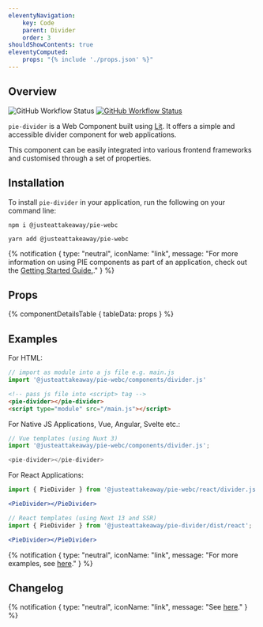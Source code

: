 ```yaml
---
eleventyNavigation:
    key: Code
    parent: Divider
    order: 3
shouldShowContents: true
eleventyComputed:
    props: "{% include './props.json' %}"
---
```


## Overview

<p>
  <a href="https://www.npmjs.com/@justeattakeaway/pie-divider" style="text-decoration: none">
    <img alt="GitHub Workflow Status" src="https://img.shields.io/npm/v/@justeattakeaway/pie-divider.svg?label=pie-divider">
  </a>

  <a href="https://www.npmjs.com/package/@justeattakeaway/pie-webc">
    <img alt="GitHub Workflow Status" src="https://img.shields.io/npm/v/@justeattakeaway/pie-webc.svg?label=pie-webc">
  </a>
</p>

`pie-divider` is a Web Component built using [Lit](https://lit.dev/). It offers a simple and accessible divider component for web applications.

This component can be easily integrated into various frontend frameworks and customised through a set of properties.

## Installation

To install `pie-divider` in your application, run the following on your command line:

```shell
npm i @justeattakeaway/pie-webc
```

```shell
yarn add @justeattakeaway/pie-webc
```

{% notification {
  type: "neutral",
  iconName: "link",
  message: "For more information on using PIE components as part of an application, check out the [Getting Started Guide.](https://github.com/justeattakeaway/pie/wiki/Getting-started-with-PIE-Web-Components)."
} %}

## Props

{% componentDetailsTable {
  tableData: props
} %}

## Examples

For HTML:

```js
// import as module into a js file e.g. main.js
import '@justeattakeaway/pie-webc/components/divider.js'
```

```html
<!-- pass js file into <script> tag -->
<pie-divider></pie-divider>
<script type="module" src="/main.js"></script>
```

For Native JS Applications, Vue, Angular, Svelte etc.:

```js
// Vue templates (using Nuxt 3)
import '@justeattakeaway/pie-webc/components/divider.js';

<pie-divider></pie-divider>
```

For React Applications:

```jsx
import { PieDivider } from '@justeattakeaway/pie-webc/react/divider.js';

<PieDivider></PieDivider>
```

```jsx
// React templates (using Next 13 and SSR)
import { PieDivider } from '@justeattakeaway/pie-divider/dist/react';

<PieDivider></PieDivider>
```

{% notification {
  type: "neutral",
  iconName: "link",
  message: "For more examples, see [here](https://github.com/justeattakeaway/pie-aperture/tree/main)."
} %}


## Changelog

{% notification {
  type: "neutral",
  iconName: "link",
  message: "See [here](https://github.com/justeattakeaway/pie/blob/main/packages/components/pie-divider/CHANGELOG.md)."
} %}
